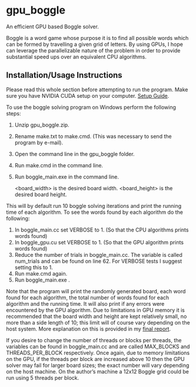 # gpu_boggle

An efficient GPU based Boggle solver. 

Boggle is a word game whose purpose it is to find all possible words which can be formed by travelling a given grid of letters. By using GPUs, I hope can leverage the parallelizable nature of the problem in order to provide substantial speed ups over an equivalent CPU algorithms.

## Installation/Usage Instructions

Please read this whole section before attempting to run the program.
Make sure you have NVIDIA CUDA setup on your computer. [Setup Guide](http://docs.nvidia.com/cuda/cuda-getting-started-guide-for-microsoft-windows/#axzz4JnkbbzUr).

To use the boggle solving program on Windows perform the following steps:

1.	Unzip gpu_boggle.zip.
2.	Rename make.txt to make.cmd. (This was necessary to send the program by e-mail).
3.	Open the command line in the gpu_boggle folder.
4.	Run make.cmd in the command line.
5.	Run boggle_main.exe <board width> <board height> in the command line.

    <board_width> is the desired board width.
    <board_height> is the desired board height.

This will by default run 10 boggle solving iterations and print the running time of each algorithm. To see the words found by each algorithm do the following:

1.	In boggle_main.cc set VERBOSE to 1. (So that the CPU algorithms prints words found)
2.	In boggle_gpu.cu set VERBOSE to 1. (So that the GPU algorithm prints words found)
3.	Reduce the number of trials in boggle_main.cc. The variable is called num_trials and can be found on line 62. For VERBOSE tests I suggest setting this to 1.
4.	Run make.cmd again.
5.	Run boggle_main.exe <board width> <board height>.

Note that the program will print the randomly generated board, each word found for each algorithm, the total number of words found for each algorithm and the running time. It will also print if any errors were encountered by the GPU algorithm. Due to limitations in GPU memory it is recommended that the board width and height are kept relatively small, no more than a side length of 10; this limit will of course vary depending on the host system. More explanation on this is provided in my [final report](final_report.pdf).

If you desire to change the number of threads or blocks per threads, the variables can be found in boggle_main.cc and are called MAX_BLOCKS and THREADS_PER_BLOCK respectively. Once again, due to memory limitations on the GPU, if the threads per block are increased above 10 then the GPU solver may fail for larger board sizes; the exact number will vary depending on the host machine. On the author’s machine a 12x12 Boggle grid could be run using 5 threads per block.
